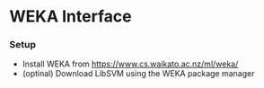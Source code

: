 # WEKA Interface

### Setup
- Install WEKA from https://www.cs.waikato.ac.nz/ml/weka/
- (optinal) Download LibSVM using the WEKA package manager
